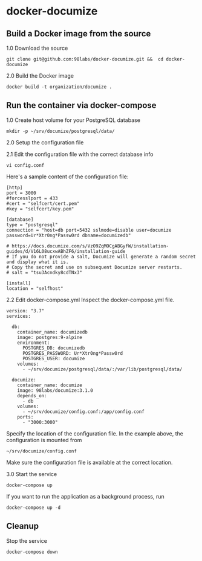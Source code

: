 # docker-documize

## Build a Docker image from the source

1.0 Download the source
```
git clone git@github.com:98labs/docker-documize.git &&  cd docker-documize
```

2.0 Build the Docker image
```
docker build -t organization/documize .
```

## Run the container via docker-compose

1.0 Create host volume for your PostgreSQL database
```
mkdir -p ~/srv/documize/postgresql/data/
```

2.0 Setup the configuration file

2.1 Edit the configuration file with the correct database info
```
vi config.conf
```
Here's a sample content of the configuration file:
```
[http]
port = 3000
#forcesslport = 433
#cert = "selfcert/cert.pem"
#key = "selfcert/key.pem"

[database]
type = "postgresql"
connection = "host=db port=5432 sslmode=disable user=documize password=Ur*Xtr0ng*Passw0rd dbname=documizedb"

# https://docs.documize.com/s/VzO9ZqMOCgABGyfW/installation-guides/d/V16L08ucxwABhZF6/installation-guide
# If you do not provide a salt, Documize will generate a random secret and display what it is.
# Copy the secret and use on subsequent Documize server restarts.
# salt = "tsu3Acndky8cdTNx3"

[install]
location = "selfhost"
```


2.2 Edit docker-compose.yml
Inspect the docker-compose.yml file.
```
version: "3.7"
services:

  db:
    container_name: documizedb
    image: postgres:9-alpine
    environment:
      POSTGRES_DB: documizedb
      POSTGRES_PASSWORD: Ur*Xtr0ng*Passw0rd
      POSTGRES_USER: documize
    volumes:
      - ~/srv/documize/postgresql/data/:/var/lib/postgresql/data/

  documize:
    container_name: documize
    image: 98labs/documize:3.1.0
    depends_on:
      - db
    volumes:
      - ~/srv/documize/config.conf:/app/config.conf
    ports:
      - "3000:3000"
```

Specify the location of the configuration file. In the example above, the configuration is mounted from
```
~/srv/documize/config.conf
```
Make sure the configuration file is available at the correct location.

3.0 Start the service
```
docker-compose up
```
If you want to run the application as a background process, run
```
docker-compose up -d
```

## Cleanup

Stop the service
```
docker-compose down
```
